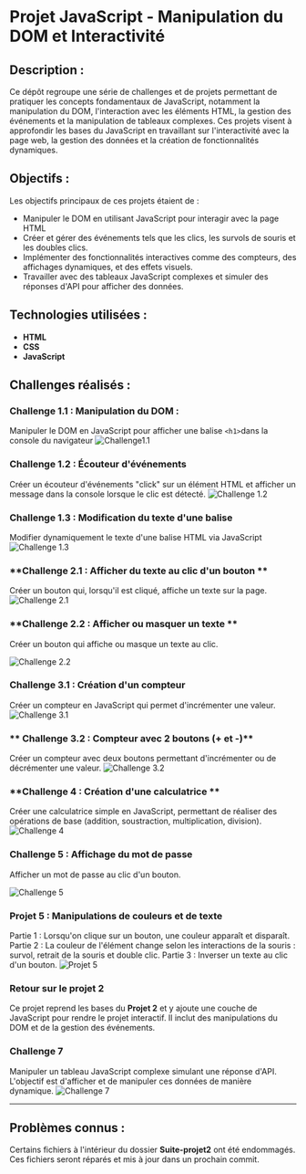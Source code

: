 # Projet JavaScript - Manipulation du DOM et Interactivité

## Description :
Ce dépôt regroupe une série de challenges et de projets permettant de pratiquer les concepts fondamentaux de JavaScript, 
notamment la manipulation du DOM, l'interaction avec les éléments HTML, la gestion des événements et la manipulation de tableaux complexes.
Ces projets visent à approfondir les bases du JavaScript en travaillant sur l'interactivité avec la page web, la gestion des données et la création de fonctionnalités dynamiques.

## Objectifs : 
Les objectifs principaux de ces projets étaient de : 
- Manipuler le DOM en utilisant JavaScript pour interagir avec la page HTML
- Créer et gérer des événements tels que les clics, les survols de souris et les doubles clics.
- Implémenter des fonctionnalités interactives comme des compteurs, des affichages dynamiques, et des effets visuels.
- Travailler avec des tableaux JavaScript complexes et simuler des réponses d'API pour afficher des données.

## Technologies utilisées : 
- **HTML**
- **CSS**
- **JavaScript**

## Challenges réalisés : 
### **Challenge 1.1 : Manipulation du DOM** : 
Manipuler le DOM en JavaScript pour afficher une balise `<h1>`dans la console du navigateur
![Challenge1.1](https://github.com/Sweetyamnesia/JavaScript/blob/main/images/Challenge1.1.jpg?raw=true)

### **Challenge 1.2 : Écouteur d'événements**
Créer un écouteur d'événements "click" sur un élément HTML et afficher un message dans la console lorsque le clic est détecté.
![Challenge 1.2](https://github.com/Sweetyamnesia/JavaScript/blob/main/images/Challenge1.2.jpg?raw=true)

### **Challenge 1.3 : Modification du texte d'une balise**
Modifier dynamiquement le texte d'une balise HTML via JavaScript
![Challenge 1.3](https://github.com/Sweetyamnesia/JavaScript/blob/main/images/Challenge1.3-ezgif.com-video-to-gif-converter.gif?raw=true)

### **Challenge 2.1 : Afficher du texte au clic d'un bouton **
Créer un bouton qui, lorsqu'il est cliqué, affiche un texte sur la page.
![Challenge 2.1](https://github.com/Sweetyamnesia/JavaScript/blob/main/images/Challenge2.1-ezgif.com-video-to-gif-converter.gif?raw=true)

### **Challenge 2.2 : Afficher ou masquer un texte **
Créer un bouton qui affiche ou masque un texte au clic.

![Challenge 2.2](https://github.com/Sweetyamnesia/JavaScript/blob/main/images/Challenge2.2-ezgif.com-video-to-gif-converter.gif?raw=true)


### **Challenge 3.1 : Création d'un compteur**
Créer un compteur en JavaScript qui permet d'incrémenter une valeur.
![Challenge 3.1](https://github.com/Sweetyamnesia/JavaScript/blob/main/images/Challenge3.1-ezgif.com-video-to-gif-converter.gif?raw=true)

### ** Challenge 3.2 : Compteur avec 2 boutons (+ et -)**
Créer un compteur avec deux boutons permettant d'incrémenter ou de décrémenter une valeur.
![Challenge 3.2](https://github.com/Sweetyamnesia/JavaScript/blob/main/images/Challenge3.2-ezgif.com-video-to-gif-converter.gif?raw=true)

### **Challenge 4 : Création d'une calculatrice **
Créer une calculatrice simple en JavaScript, permettant de réaliser des opérations de base (addition, soustraction, multiplication, division).
![Challenge 4](https://github.com/Sweetyamnesia/JavaScript/blob/main/images/Challenge4-ezgif.com-video-to-gif-converter.gif?raw=true)

### **Challenge 5 : Affichage du mot de passe**
Afficher un mot de passe au clic d'un bouton.


![Challenge 5](https://github.com/Sweetyamnesia/JavaScript/blob/main/images/Challenge5-ezgif.com-video-to-gif-converter.gif?raw=true)

### **Projet 5 : Manipulations de couleurs et de texte**
Partie 1 : Lorsqu'on clique sur un bouton, une couleur apparaît et disparaît.
Partie 2 : La couleur de l'élément change selon les interactions de la souris : survol, retrait de la souris et double clic.
Partie 3 : Inverser un texte au clic d'un bouton.
![Projet 5](https://github.com/Sweetyamnesia/JavaScript/blob/main/images/Projet5-DOMJavascript-ezgif.com-video-to-gif-converter.gif?raw=true)


### **Retour sur le projet 2**
Ce projet reprend les bases du **Projet 2** et y ajoute une couche de JavaScript pour rendre le projet interactif.
Il inclut des manipulations du DOM et de la gestion des événements.

### **Challenge 7**
Manipuler un tableau JavaScript complexe simulant une réponse d'API. L'objectif est d'afficher et de manipuler ces données de manière dynamique.
![Challenge 7](https://github.com/Sweetyamnesia/JavaScript/blob/main/images/Challenge7.jpg?raw=true)

___

## Problèmes connus : 
Certains fichiers à l'intérieur du dossier **Suite-projet2** ont été endommagés. Ces fichiers seront réparés et mis à jour dans un prochain commit.
